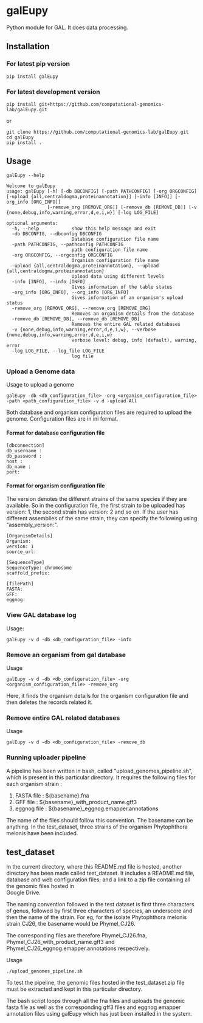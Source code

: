 
# galEupy
Python module for GAL. It does data processing.
 
## Installation
### For latest pip version
```commandline
pip install galEupy
```

### For latest development version
```commandline
pip install git+https://github.com/computational-genomics-lab/galEupy.git
```
or
```batch
git clone https://github.com/computational-genomics-lab/galEupy.git
cd galEupy
pip install .
```

## Usage
```batch
galEupy --help

```

```batch
Welcome to galEupy
usage: galEupy [-h] [-db DBCONFIG] [-path PATHCONFIG] [-org ORGCONFIG] [-upload {all,centraldogma,proteinannotation}] [-info [INFO]] [-org_info [ORG_INFO]]
               [-remove_org [REMOVE_ORG]] [-remove_db [REMOVE_DB]] [-v {none,debug,info,warning,error,d,e,i,w}] [-log LOG_FILE]

optional arguments:
  -h, --help            show this help message and exit
  -db DBCONFIG, --dbconfig DBCONFIG
                        Database configuration file name
  -path PATHCONFIG, --pathconfig PATHCONFIG
                        path configuration file name
  -org ORGCONFIG, --orgconfig ORGCONFIG
                        Organism configuration file name
  -upload {all,centraldogma,proteinannotation}, --upload {all,centraldogma,proteinannotation}
                        Upload data using different levels
  -info [INFO], --info [INFO]
                        Gives information of the table status
  -org_info [ORG_INFO], --org_info [ORG_INFO]
                        Gives information of an organism's upload status
  -remove_org [REMOVE_ORG], --remove_org [REMOVE_ORG]
                        Removes an organism details from the database
  -remove_db [REMOVE_DB], --remove_db [REMOVE_DB]
                        Removes the entire GAL related databases
  -v {none,debug,info,warning,error,d,e,i,w}, --verbose {none,debug,info,warning,error,d,e,i,w}
                        verbose level: debug, info (default), warning, error
  -log LOG_FILE, --log_file LOG_FILE
                        log file

```

### Upload a Genome data
Usage to upload a genome
```commandline
galEupy -db <db_configuration_file> -org <organism_configuration_file> -path <path_configuration_file> -v d -upload All
```
Both database and organism configuration files are required to upload the genome. Configuration files are in ini format. 

#### Format for database configuration file

```commandline
[dbconnection]
db_username : 
db_password : 
host : 
db_name : 
port:
```
#### Format for organism configuration file
The version denotes the different strains of the same species if they are available. So in the configuration file, the first strain to be uploaded has version: 1, the second strain has version: 2 and so on. 
If the user has different assemblies of the same strain, they can specify the following using "assembly_version:". 

```commandline
[OrganismDetails]
Organism:
version: 1
source_url:

[SequenceType]
SequenceType: chromosome
scaffold_prefix:

[filePath]
FASTA:
GFF:
eggnog: 
```

### View GAL database log
Usage:
```commandline
galEupy -v d -db <db_configuration_file> -info
```

### Remove an organism from gal database
Usage
```commandline
galEupy -v d -db <db_configuration_file> -org <organism_configuration_file> -remove_org
```
Here, it finds the organism details for the organism configuration file and then deletes the records related it.

### Remove entire GAL related databases
Usage
```commandline
galEupy -v d -db <db_configuration_file> -remove_db
```

### Running uploader pipeline
 
 A pipeline has been written in bash, called "upload_genomes_pipeline.sh", which is present in this particular directory. It requires the following files for each organism strain :
1) FASTA file : ${basename}.fna
2) GFF file : ${basename}_with_product_name.gff3
3) eggnog file : ${basename}_eggnog.emapper.annotations

The name of the files should follow this convention. The basename can be anything. In the test_dataset, three strains of the organism Phytophthora melonis have been included. 

## test_dataset
In the current directory, where this README.md file is hosted, another directory has been made called test_dataset. 
It includes a README.md file, database and web configuration files; and a link to a zip file containing all the genomic files hosted in  
Google Drive.

The naming convention followed in the test dataset is first three characters of genus, followed by first three characters of species, an underscore and then the name of the strain. For eg, for the isolate Phytophthora melonis strain CJ26, the basename would be Phymel_CJ26.

The corresponding files are therefore Phymel_CJ26.fna, Phymel_CJ26_with_product_name.gff3 and Phymel_CJ26_eggnog.emapper.annotations respectively. 

Usage 
```commandline
./upload_genomes_pipeline.sh
```
To test the pipeline, the genomic files hosted in the test_dataset.zip file must be extracted and kept in this particular directory. 

The bash script loops through all the fna files and uploads the genomic fasta file as well as the corresponding gff3 files and eggnog emapper annotation files using galEupy which has just been installed in the system. 

